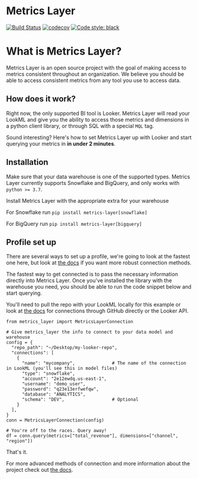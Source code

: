 # Metrics Layer

[![Build Status](https://app.travis-ci.com/Zenlytic/metrics_layer.svg?branch=master)](https://app.travis-ci.com/Zenlytic/metrics_layer)
[![codecov](https://codecov.io/gh/Zenlytic/metrics_layer/branch/master/graph/badge.svg?token=7JA6PKNV57)](https://codecov.io/gh/Zenlytic/metrics_layer)
[![Code style: black](https://img.shields.io/badge/code%20style-black-000000.svg)](https://github.com/psf/black)

# What is Metrics Layer?

Metrics Layer is an open source project with the goal of making access to metrics consistent throughout an organization. We believe you should be able to access consistent metrics from any tool you use to access data.

## How does it work?

Right now, the only supported BI tool is Looker. Metrics Layer will read your LookML and give you the ability to access those metrics and dimensions in a python client library, or through SQL with a special `MQL` tag.

Sound interesting? Here's how to set Metrics Layer up with Looker and start querying your metrics in **in under 2 minutes**.

## Installation

Make sure that your data warehouse is one of the supported types. Metrics Layer currently supports Snowflake and BigQuery, and only works with `python >= 3.7`.

Install Metrics Layer with the appropriate extra for your warehouse

For Snowflake run `pip install metrics-layer[snowflake]`

For BigQuery run `pip install metrics-layer[bigquery]`


## Profile set up

There are several ways to set up a profile, we're going to look at the fastest one here, but look at [the docs](https://zenlytic.github.io/metrics_layer/docs/connection_setup/connecting) if you want more robust connection methods.

The fastest way to get connected is to pass the necessary information directly into Metrics Layer. Once you've installed the library with the warehouse you need, you should be able to run the code snippet below and start querying.

You'll need to pull the repo with your LookML locally for this example or look at [the docs](https://zenlytic.github.io/metrics_layer/docs/connection_setup/connecting) for connections through GitHub directly or the Looker API.


```
from metrics_layer import MetricsLayerConnection

# Give metrics_layer the info to connect to your data model and warehouse
config = {
  "repo_path": "~/Desktop/my-looker-repo",
  "connections": [
    {
      "name": "mycompany",              # The name of the connection in LookML (you'll see this in model files)
      "type": "snowflake",
      "account": "2e12ewdq.us-east-1",
      "username": "demo_user",
      "password": "q23e13erfwefqw",
      "database": "ANALYTICS",
      "schema": "DEV",                  # Optional
    }
  ],
}
conn = MetricsLayerConnection(config)

# You're off to the races. Query away!
df = conn.query(metrics=["total_revenue"], dimensions=["channel", "region"])
```

That's it.

For more advanced methods of connection and more information about the project check out [the docs](https://zenlytic.github.io/metrics_layer/).
